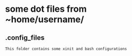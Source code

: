 # some dot files from ~home/username/


## .config_files

    This folder contains some xinit and bash configurations



